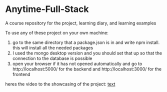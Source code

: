 # Anytime-Full-Stack

A course repository for the project, learning diary, and learning examples

To use any of these project on your own machine:

1. go to the same directory that a package.json is in and write npm install. this will install all the needed packages
2. I used the mongo desktop version and you should set that up so that the connection to the database is possible
3. open your browser if it has not opened automatically and go to http://localhost:5000/ for the backend and http://localhost:3000/ for the frontend

heres the video to the showcasing of the project: [text](https://www.youtube.com/watch?v=knmTvoFen9I&ab_channel=matiastarvainen)
